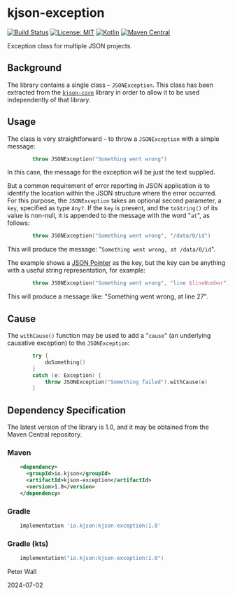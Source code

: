 # kjson-exception

[![Build Status](https://github.com/pwall567/kjson-exception/actions/workflows/build.yml/badge.svg)](https://github.com/pwall567/kjson-exception/actions/workflows/build.yml)
[![License: MIT](https://img.shields.io/badge/License-MIT-yellow.svg)](https://opensource.org/licenses/MIT)
[![Kotlin](https://img.shields.io/static/v1?label=Kotlin&message=v1.9.24&color=7f52ff&logo=kotlin&logoColor=7f52ff)](https://github.com/JetBrains/kotlin/releases/tag/v1.9.24)
[![Maven Central](https://img.shields.io/maven-central/v/io.kjson/kjson-exception?label=Maven%20Central)](https://search.maven.org/search?q=g:%22io.kjson%22%20AND%20a:%22kjson-exception%22)

Exception class for multiple JSON projects.

## Background

The library contains a single class &ndash; `JSONException`.
This class has been extracted from the [`kjson-core`](https://github.com/pwall567/kjson-core) library in order to allow
it to be used independently of that library.

## Usage

The class is very straightforward &ndash; to throw a `JSONException` with a simple message:
```kotlin
        throw JSONException("Something went wrong")
```
In this case, the message for the exception will be just the text supplied.

But a common requirement of error reporting in JSON application is to identify the location within the JSON structure
where the error occurred.
For this purpose, the `JSONException` takes an optional second parameter, a `key`, specified as type `Any?`.
If the `key` is present, and the `toString()` of its value is non-null, it is appended to the message with the word
"`at`", as follows:
```kotlin
        throw JSONException("Something went wrong", "/data/0/id")
```
This will produce the message: "`Something went wrong, at /data/0/id`".

The example shows a [JSON Pointer](https://tools.ietf.org/html/rfc6901) as the key, but the key can be anything with a
useful string representation, for example:
```kotlin
        throw JSONException("Something went wrong", "line $lineNumber")
```
This will produce a message like: "Something went wrong, at line 27".

## Cause

The `withCause()` function may be used to add a "`cause`" (an underlying causative exception) to the `JSONException`:
```kotlin
        try {
            doSomething()
        }
        catch (e: Exception) {
            throw JSONException("Something failed").withCause(e)
        }
```

## Dependency Specification

The latest version of the library is 1.0, and it may be obtained from the Maven Central repository.

### Maven
```xml
    <dependency>
      <groupId>io.kjson</groupId>
      <artifactId>kjson-exception</artifactId>
      <version>1.0</version>
    </dependency>
```
### Gradle
```groovy
    implementation 'io.kjson:kjson-exception:1.0'
```
### Gradle (kts)
```kotlin
    implementation("io.kjson:kjson-exception:1.0")
```

Peter Wall

2024-07-02
